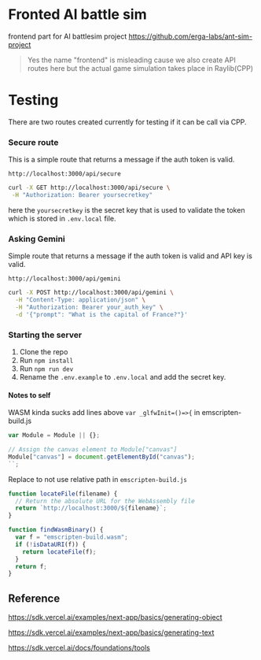 # Fronted AI battle sim

frontend part for AI battlesim project https://github.com/erga-labs/ant-sim-project

> Yes the name "frontend" is misleading cause we also create API routes here but the actual game simulation takes place in Raylib(CPP)

# Testing

There are two routes created currently for testing if it can be call via CPP.

### Secure route

This is a simple route that returns a message if the auth token is valid.

`http://localhost:3000/api/secure`

```bash
curl -X GET http://localhost:3000/api/secure \
 -H "Authorization: Bearer yoursecretkey"

```

here the `yoursecretkey` is the secret key that is used to validate the token which is stored in `.env.local` file.

### Asking Gemini

Simple route that returns a message if the auth token is valid and API key is valid.

`http://localhost:3000/api/gemini`

```bash
curl -X POST http://localhost:3000/api/gemini \
  -H "Content-Type: application/json" \
  -H "Authorization: Bearer your_auth_key" \
  -d '{"prompt": "What is the capital of France?"}'
```

### Starting the server

1. Clone the repo
2. Run `npm install`
3. Run `npm run dev`
4. Rename the `.env.example` to `.env.local` and add the secret key.

#### Notes to self

WASM kinda sucks add lines above `var _glfwInit=()=>{` in emscripten-build.js

```js
var Module = Module || {};

// Assign the canvas element to Module["canvas"]
Module["canvas"] = document.getElementById("canvas");
``;
```

Replace to not use relative path in `emscripten-build.js`

```js
function locateFile(filename) {
  // Return the absolute URL for the WebAssembly file
  return `http://localhost:3000/${filename}`;
}

function findWasmBinary() {
  var f = "emscripten-build.wasm";
  if (!isDataURI(f)) {
    return locateFile(f);
  }
  return f;
}
```

## Reference

https://sdk.vercel.ai/examples/next-app/basics/generating-object

https://sdk.vercel.ai/examples/next-app/basics/generating-text

https://sdk.vercel.ai/docs/foundations/tools
